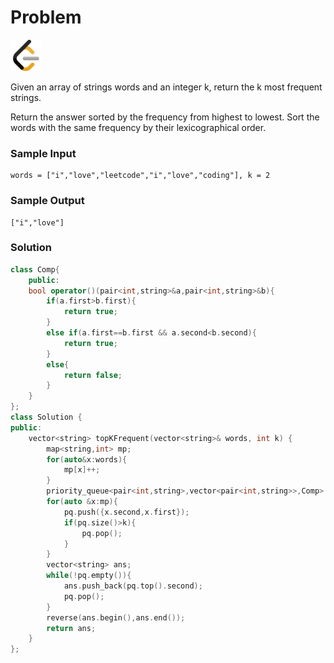 # Problem
<a href="https://leetcode.com/problems/top-k-frequent-words/description/">
  <img src="../lib/leetcode-3628885-3030025.webp" width="50"/>
</a>

Given an array of strings words and an integer k, return the k most frequent strings.

Return the answer sorted by the frequency from highest to lowest. Sort the words with the same frequency by their lexicographical order.

### Sample Input
```
words = ["i","love","leetcode","i","love","coding"], k = 2
```
### Sample Output
```
["i","love"]
```

### Solution
```cpp
class Comp{
    public:
    bool operator()(pair<int,string>&a,pair<int,string>&b){
        if(a.first>b.first){
            return true;
        }
        else if(a.first==b.first && a.second<b.second){
            return true;
        }
        else{
            return false;
        }
    }
};
class Solution {
public:
    vector<string> topKFrequent(vector<string>& words, int k) {
        map<string,int> mp;
        for(auto&x:words){
            mp[x]++;
        }
        priority_queue<pair<int,string>,vector<pair<int,string>>,Comp> pq;
        for(auto &x:mp){
            pq.push({x.second,x.first});
            if(pq.size()>k){
                pq.pop();
            }
        }
        vector<string> ans;
        while(!pq.empty()){
            ans.push_back(pq.top().second);
            pq.pop();
        }
        reverse(ans.begin(),ans.end());
        return ans;
    }
};
```
